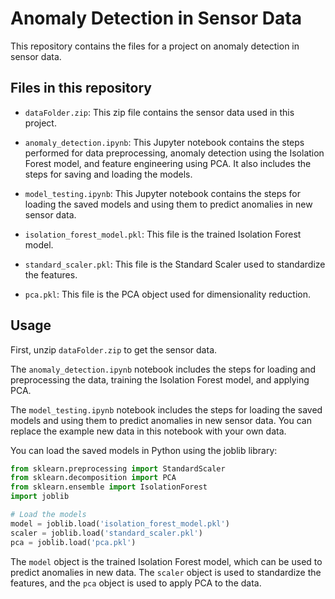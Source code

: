 
# Anomaly Detection in Sensor Data

This repository contains the files for a project on anomaly detection in sensor data.

## Files in this repository

- `dataFolder.zip`: This zip file contains the sensor data used in this project.

- `anomaly_detection.ipynb`: This Jupyter notebook contains the steps performed for data preprocessing, anomaly detection using the Isolation Forest model, and feature engineering using PCA. It also includes the steps for saving and loading the models.

- `model_testing.ipynb`: This Jupyter notebook contains the steps for loading the saved models and using them to predict anomalies in new sensor data.

- `isolation_forest_model.pkl`: This file is the trained Isolation Forest model.

- `standard_scaler.pkl`: This file is the Standard Scaler used to standardize the features.

- `pca.pkl`: This file is the PCA object used for dimensionality reduction.

## Usage

First, unzip `dataFolder.zip` to get the sensor data.

The `anomaly_detection.ipynb` notebook includes the steps for loading and preprocessing the data, training the Isolation Forest model, and applying PCA.

The `model_testing.ipynb` notebook includes the steps for loading the saved models and using them to predict anomalies in new sensor data. You can replace the example new data in this notebook with your own data.

You can load the saved models in Python using the joblib library:

```python
from sklearn.preprocessing import StandardScaler
from sklearn.decomposition import PCA
from sklearn.ensemble import IsolationForest
import joblib

# Load the models
model = joblib.load('isolation_forest_model.pkl')
scaler = joblib.load('standard_scaler.pkl')
pca = joblib.load('pca.pkl')
```

The `model` object is the trained Isolation Forest model, which can be used to predict anomalies in new data. The `scaler` object is used to standardize the features, and the `pca` object is used to apply PCA to the data.

